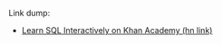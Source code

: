 Link dump:

* [Learn SQL Interactively on Khan Academy (hn link)](https://news.ycombinator.com/item?id=9527770)
